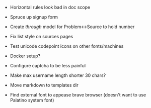- Horizontal rules look bad in doc scope
- Spruce up signup form

- Create _through_ model for Problem<->Source to hold number

- Fix list style on sources pages

- Test unicode codepoint icons on other fonts/machines

- Docker setup?

- Configure captcha to be less painful

- Make max username length shorter 30 chars?

- Move markdown to templates dir

- Find external font to appease brave browser (doesn't want to use Palatino system font)
